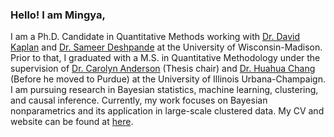 ### Hello! I am Mingya,
I am a Ph.D. Candidate in Quantitative Methods working with [Dr. David Kaplan](https://edpsych.education.wisc.edu/fac-staff/kaplan-david/) and [Dr. Sameer Deshpande](https://skdeshpande91.github.io/) at the University of Wisconsin-Madison. Prior to that, I graduated with a M.S. in Quantitative Methodology under the supervision of [Dr. Carolyn Anderson](https://cja.education.illinois.edu/) (Thesis chair) and [Dr. Huahua Chang](https://education.purdue.edu/faculty-profiles/name/hua-hua-chang/) (Before he moved to Purdue) at the University of Illinois Urbana-Champaign. 
I am pursuing research in Bayesian statistics, machine learning, clustering, and causal inference. Currently, my work focuses on Bayesian nonparametrics and its application in large-scale clustered data. My CV and website can be found at [here](https://mhuang233.github.io/).


<!--
**mhuang233/mhuang233** is a ✨ _special_ ✨ repository because its `README.md` (this file) appears on your GitHub profile.

Here are some ideas to get you started:

- 🔭 I’m currently working on ...
- 🌱 I’m currently learning ...
- 👯 I’m looking to collaborate on ...
- 🤔 I’m looking for help with ...
- 💬 Ask me about ...
- 📫 How to reach me: ...
- 😄 Pronouns: ...
- ⚡ Fun fact: ...
-->
